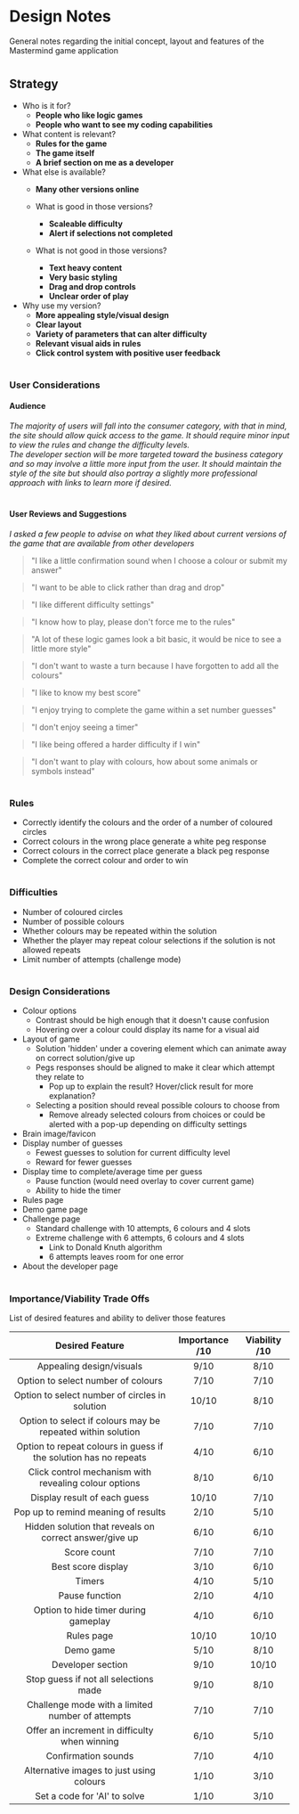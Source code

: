 # Design Notes

General notes regarding the initial concept, layout and features of the Mastermind game application
#
## Strategy

- Who is it for?
  - **People who like logic games**
  - **People who want to see my coding capabilities**
- What content is relevant?
  - **Rules for the game**
  - **The game itself**
  - **A brief section on me as a developer**
- What else is available?
  - **Many other versions online**

  - What is good in those versions?
    - **Scaleable difficulty**
    - **Alert if selections not completed**
  - What is not good in those versions?
    - **Text heavy content**
    - **Very basic styling**
    - **Drag and drop controls**
    - **Unclear order of play**
- Why use my version?
  - **More appealing style/visual design**
  - **Clear layout**
  - **Variety of parameters that can alter difficulty**
  - **Relevant visual aids in rules**
  - **Click control system with positive user feedback**
#
### User Considerations

#### Audience

*The majority of users will fall into the consumer category, with that in mind, the site should allow quick access to the game. It should require minor input to view the rules and change the difficulty levels.<br>
The developer section will be more targeted toward the business category and so may involve a little more input from the user. It should maintain the style of the site but should also portray a slightly more professional approach with links to learn more if desired.*
#
#### User Reviews and Suggestions

*I asked a few people to advise on what they liked about current versions of the game that are available from other developers*
> "I like a little confirmation sound when I choose a colour or submit my answer"

> "I want to be able to click rather than drag and drop"

> "I like different difficulty settings"

> "I know how to play, please don't force me to the rules"

> "A lot of these logic games look a bit basic, it would be nice to see a little more style"

> "I don't want to waste a turn because I have forgotten to add all the colours"

> "I like to know my best score"

> "I enjoy trying to complete the game within a set number guesses"

> "I don't enjoy seeing a timer"

> "I like being offered a harder difficulty if I win"

> "I don't want to play with colours, how about some animals or symbols instead"
# 


### Rules

- Correctly identify the colours and the order of a number of coloured circles
- Correct colours in the wrong place generate a white peg response
- Correct colours in the correct place generate a black peg response
- Complete the correct colour and order to win
#
### Difficulties

- Number of coloured circles
- Number of possible colours
- Whether colours may be repeated within the solution
- Whether the player may repeat colour selections if the solution is not allowed repeats
- Limit number of attempts (challenge mode)
#
### Design Considerations

- Colour options
  - Contrast should be high enough that it doesn't cause confusion
  - Hovering over a colour could display its name for a visual aid
- Layout of game
  - Solution 'hidden' under a covering element which can animate away on correct solution/give up
  - Pegs responses should be aligned to make it clear which attempt they relate to
    - Pop up to explain the result? Hover/click result for more explanation?
  - Selecting a position should reveal possible colours to choose from
    - Remove already selected colours from choices or could be alerted with a pop-up depending on difficulty settings
- Brain image/favicon
- Display number of guesses
  - Fewest guesses to solution for current difficulty level
  - Reward for fewer guesses
- Display time to complete/average time per guess
  - Pause function (would need overlay to cover current game)
  - Ability to hide the timer
- Rules page
- Demo game page
- Challenge page
  - Standard challenge with 10 attempts, 6 colours and 4 slots
  - Extreme challenge with 6 attempts, 6 colours and 4 slots
    - Link to Donald Knuth algorithm
    - 6 attempts leaves room for one error
- About the developer page
#
### Importance/Viability Trade Offs

List of desired features and ability to deliver those features

| Desired Feature | Importance /10 | Viability /10 |
| :---------------------: | :--------: | :-------: |
| Appealing design/visuals | 9/10 | 8/10 |
| Option to select number of colours | 7/10 | 7/10 |
| Option to select number of circles in solution | 10/10 | 8/10 |
| Option to select if colours may be repeated within solution | 7/10 | 7/10 |
| Option to repeat colours in guess if the solution has no repeats | 4/10 | 6/10 |
| Click control mechanism with revealing colour options | 8/10 | 6/10 |
| Display result of each guess | 10/10 | 7/10 |
| Pop up to remind meaning of results | 2/10 | 5/10 |
| Hidden solution that reveals on correct answer/give up | 6/10 | 6/10 |
| Score count | 7/10 | 7/10 |
| Best score display | 3/10 | 6/10 |
| Timers | 4/10 | 5/10 |
| Pause function | 2/10 | 4/10 |
| Option to hide timer during gameplay | 4/10 | 6/10 |
| Rules page | 10/10 | 10/10 |
| Demo game | 5/10 | 8/10 |
| Developer section | 9/10 | 10/10 |
| Stop guess if not all selections made | 9/10 | 8/10 |
| Challenge mode with a limited number of attempts | 7/10 | 7/10 |
| Offer an increment in difficulty when winning | 6/10 | 5/10 |
| Confirmation sounds | 7/10 | 4/10 |
| Alternative images to just using colours | 1/10 | 3/10 |
| Set a code for 'AI' to solve | 1/10 | 3/10 |